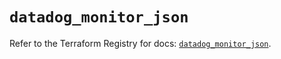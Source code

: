 # `datadog_monitor_json`

Refer to the Terraform Registry for docs: [`datadog_monitor_json`](https://registry.terraform.io/providers/datadog/datadog/3.63.0/docs/resources/monitor_json).
